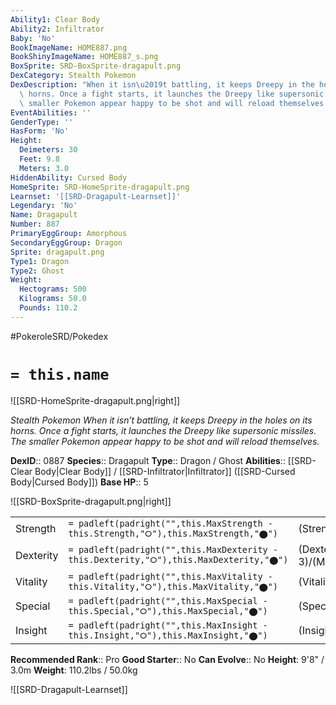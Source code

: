 ```yaml
---
Ability1: Clear Body
Ability2: Infiltrator
Baby: 'No'
BookImageName: HOME887.png
BookShinyImageName: HOME887_s.png
BoxSprite: SRD-BoxSprite-dragapult.png
DexCategory: Stealth Pokemon
DexDescription: "When it isn\u2019t battling, it keeps Dreepy in the holes on its\
  \ horns. Once a fight starts, it launches the Dreepy like supersonic missiles. The\
  \ smaller Pokemon appear happy to be shot and will reload themselves."
EventAbilities: ''
GenderType: ''
HasForm: 'No'
Height:
  Deimeters: 30
  Feet: 9.8
  Meters: 3.0
HiddenAbility: Cursed Body
HomeSprite: SRD-HomeSprite-dragapult.png
Learnset: '[[SRD-Dragapult-Learnset]]'
Legendary: 'No'
Name: Dragapult
Number: 887
PrimaryEggGroup: Amorphous
SecondaryEggGroup: Dragon
Sprite: dragapult.png
Type1: Dragon
Type2: Ghost
Weight:
  Hectograms: 500
  Kilograms: 50.0
  Pounds: 110.2
---
```


#PokeroleSRD/Pokedex

# `= this.name`

![[SRD-HomeSprite-dragapult.png|right]]

*Stealth Pokemon*
*When it isn’t battling, it keeps Dreepy in the holes on its horns. Once a fight starts, it launches the Dreepy like supersonic missiles. The smaller Pokemon appear happy to be shot and will reload themselves.*

**DexID**:: 0887
**Species**:: Dragapult
**Type**:: Dragon / Ghost
**Abilities**:: [[SRD-Clear Body|Clear Body]] / [[SRD-Infiltrator|Infiltrator]] ([[SRD-Cursed Body|Cursed Body]])
**Base HP**:: 5

![[SRD-BoxSprite-dragapult.png|right]]

|           |                                                                                        |                                          |
| --------- | -------------------------------------------------------------------------------------- | ---------------------------------------- |
| Strength  | `= padleft(padright("",this.MaxStrength - this.Strength,"⭘"),this.MaxStrength,"⬤")`    | (Strength::3)/(MaxStrength::7)   |
| Dexterity | `= padleft(padright("",this.MaxDexterity - this.Dexterity,"⭘"),this.MaxDexterity,"⬤")` | (Dexterity:: 3)/(MaxDexterity::7) |
| Vitality  | `= padleft(padright("",this.MaxVitality - this.Vitality,"⭘"),this.MaxVitality,"⬤")`    | (Vitality::2)/(MaxVitality::5)   |
| Special   | `= padleft(padright("",this.MaxSpecial - this.Special,"⭘"),this.MaxSpecial,"⬤")`       | (Special::3)/(MaxSpecial::6)     |
| Insight   | `= padleft(padright("",this.MaxInsight - this.Insight,"⭘"),this.MaxInsight,"⬤")`       | (Insight::2)/(MaxInsight::5)     |

**Recommended Rank**:: Pro
**Good Starter**:: No
**Can Evolve**:: No
**Height**: 9'8" / 3.0m
**Weight**: 110.2lbs / 50.0kg

![[SRD-Dragapult-Learnset]]